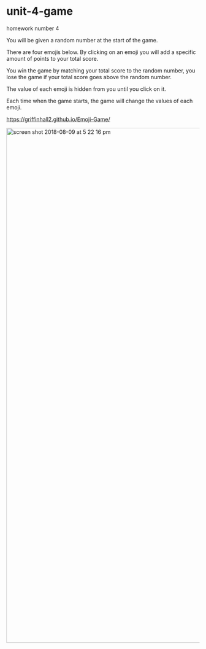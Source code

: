 # unit-4-game
homework number 4
<p>You will be given a random number at the start of the game.</p>
<p>There are four emojis below. By clicking on an emoji you will add a specific amount of points to your total score.</p>
<p>You win the game by matching your total score to the random number, you lose the game if your total score goes above the random number.</p>
<p> The value of each emoji is hidden from you until you click on it.</p>
<p> Each time when the game starts, the game will change the values of each emoji.</p>

https://griffinhall2.github.io/Emoji-Game/


<img width="1342" alt="screen shot 2018-08-09 at 5 22 16 pm" src="https://user-images.githubusercontent.com/40393934/43926604-d8b6f70e-9bf8-11e8-9b77-80842fe6e478.png">
